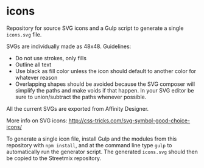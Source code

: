icons
=====

Repository for source SVG icons and a Gulp script to generate a single `icons.svg` file.

SVGs are individually made as 48x48. Guidelines:
- Do not use strokes, only fills
- Outline all text
- Use black as fill color unless the icon should default to another color for whatever reason
- Overlapping shapes should be avoided because the SVG composer will simplify the paths and make voids if that happen. In your SVG editor be sure to union/subtract the paths whenever possible.

All the current SVGs are exported from Affinity Designer.

More info on SVG icons: http://css-tricks.com/svg-symbol-good-choice-icons/

To generate a single icon file, install Gulp and the modules from this repository with `npm install`, and at the command line type `gulp` to automatically run the generator script. The generated `icons.svg` should then be copied to the Streetmix repository.
